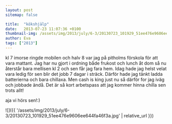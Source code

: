 ```yaml
---
layout: post
sitemap: false

title:  "kökshjälp"
date:   2013-07-23 11:07:36 +0100
thumbnail-img: /assets/img/2013/july/6-3/20130723_101929_51ee476e9606ee644fa46f3a.jpg
author: Eva
tags: ["2013"]
---
```


kl 7 imorse ringde mobilen och halv 8 var jag på pitholms förskola för att vara mattant. Jag har nu gjort i ordning både frukost och  lunch åt dom så nu återstår bara mellisen kl 2 och sen får jag fara hem.  Idag hade jag helst velat vara ledig för sen blir det jobb 7 dagar i sträck. Därför hade jag tänkt ladda batterierna och bara chillaxa. Men cash is king just nu så därför for jag iväg och jobbade ändå. Det är så kort arbetspass att jag kommer hinna chilla sen trots allt! 

aja vi hörs sen!:)

![]({{ '/assets/img/2013/july/6-3/20130723_101929_51ee476e9606ee644fa46f3a.jpg'  | relative_url }})

